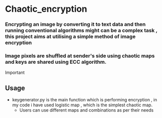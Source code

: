 # Chaotic_encryption
### Encrypting an image by converting it to text data and then running conventional algorithms might can be a complex task , this project aims at utilising a simple method of image encryption 
### Image pixels are shuffled at sender's side using chaotic maps and keys are shared using ECC algorithm.

> [!IMPORTANT]
> ## Usage
> - keygenerator.py is the main function which is performing encryption , in my code i have used logistic map , which is the simplest chaotic map.
>   - Users can use different maps and combinations as per their needs
